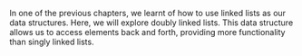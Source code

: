In one of the previous chapters, we learnt of how to use linked lists as our data structures. Here, we will explore doubly linked lists.
This data structure allows us to access elements back and forth, providing more functionality than singly linked lists.


